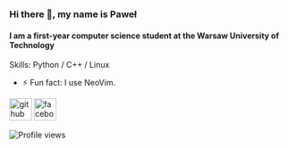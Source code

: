 ### Hi there 👋, my name is Paweł
#### I am a first-year computer science student at the Warsaw University of Technology

Skills: Python / C++ / Linux

- ⚡ Fun fact: I use NeoVim. 


[<img src='https://cdn.jsdelivr.net/npm/simple-icons@3.0.1/icons/github.svg' alt='github' height='40'>](https://github.com/PawelSkorupski)  [<img src='https://cdn.jsdelivr.net/npm/simple-icons@3.0.1/icons/facebook.svg' alt='facebook' height='40'>](https://www.facebook.com/https://www.facebook.com/pawel.skorupski.2/)  

![Profile views](https://gpvc.arturio.dev/PawelSkorupski)  
